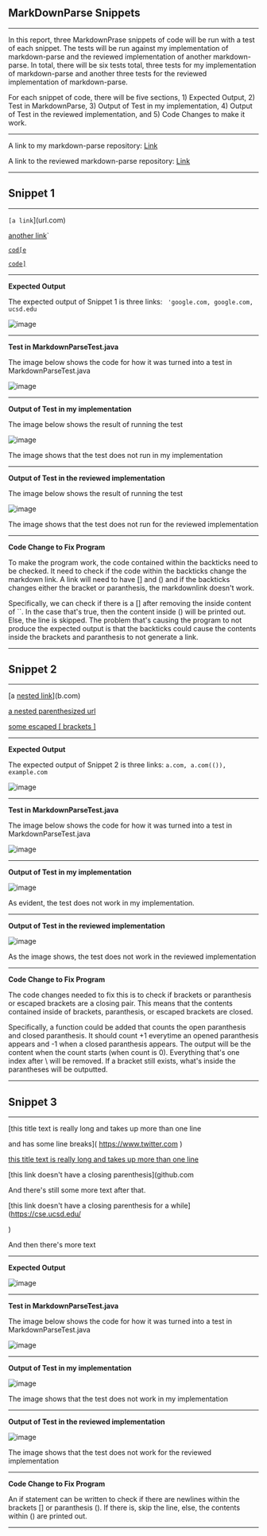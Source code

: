## **MarkDownParse Snippets** 
----------------

In this report, three MarkdownPrase snippets of code will be run with a test of each snippet. The tests will be run against my implementation of markdown-parse and the reviewed implementation of another markdown-parse. In total, there will be six tests total, three tests for my implementation of markdown-parse and another three tests for the reviewed implementation of markdown-parse. 

For each snippet of code, there will be five sections, 1) Expected Output, 2) Test in MarkdownParse, 3) Output of Test in my implementation, 4) Output of Test in the reviewed implementation, and 5) Code Changes to make it work. 

------

A link to my markdown-parse repository:
[Link](https://github.com/Wei-Ji-Chen/markdown-parser)

A link to the reviewed markdown-parse repository: 
[Link](https://github.com/aejiang/markdown-parser)

--------------
## Snippet 1 ## 
---------------

`[a link`](url.com)

[another link](`google.com)`

[`cod[e`](google.com)

[`code]`](ucsd.edu)

-------------
**Expected Output**

The expected output of Snippet 1 is three links: 
` 'google.com, google.com, ucsd.edu`

![image](lab4pic1.png)

-----
**Test in MarkdownParseTest.java** 

The image below shows the code for how it was turned into a test in MarkdownParseTest.java

![image](lab4s1test1.png)

----------
**Output of Test in my implementation** 

The image below shows the result of running the test 

![image](lab4s1our.png)

The image shows that the test does not run in my implementation 


---------------
**Output of Test in the reviewed implementation** 

The image below shows the result of running the test 

![image](lab4s1their.png)

The image shows that the test does not run for the reviewed implementation 

-------------
**Code Change to Fix Program**

To make the program work, the code contained within the backticks need to be checked. It need to check if the code within the backticks change the markdown link. A link will need to have [] and () and if the backticks changes either the bracket or paranthesis, the markdownlink doesn't work. 

Specifically, we can check if there is a [] after removing the inside content of ``. In the case that's true, then the content inside () will be printed out. Else, the line is skipped. The problem that's causing the program to not produce the expected output is that the backticks could cause the contents inside the brackets and paranthesis to not generate a link. 

-------------------
## Snippet 2 ##

-------------

[a [nested link](a.com)](b.com)

[a nested parenthesized url](a.com(()))

[some escaped \[ brackets \]](example.com)

-------------
**Expected Output**

The expected output of Snippet 2 is three links: 
`a.com, a.com(()), example.com`

![image](lab4s2out.png)

---------------
**Test in MarkdownParseTest.java** 

The image below shows the code for how it was turned into a test in MarkdownParseTest.java

![image](lab4s2test2.png)

---------------
**Output of Test in my implementation** 

![image](lab4s2our.png)

As evident, the test does not work in my implementation.

---------------
**Output of Test in the reviewed implementation** 

![image](lab4s2their.png)

As the image shows, the test does not work in the reviewed implementation

-------------
**Code Change to Fix Program**

The code changes needed to fix this is to check if brackets or paranthesis or escaped brackets are a closing pair. This means that the contents contained inside of brackets, paranthesis, or escaped brackets are closed. 

Specifically, a function could be added that counts the open paranthesis and closed paranthesis. It should count +1 everytime an opened paranthesis appears and -1 when a closed paranthesis appears. The output will be the content when the count starts (when count is 0). Everything that's one index after \ will be removed. If a bracket still exists, what's inside the parantheses will be outputted. 


--------------

## Snippet 3 ##
--------------


[this title text is really long and takes up more than 
one line

and has some line breaks](
    https://www.twitter.com
)

[this title text is really long and takes up more than 
one line](
https://sites.google.com/eng.ucsd.edu/cse-15l-spring-2022/schedule
)


[this link doesn't have a closing parenthesis](github.com

And there's still some more text after that.

[this link doesn't have a closing parenthesis for a while](https://cse.ucsd.edu/



)

And then there's more text


----------------
**Expected Output**

![image](lab4s3out.png)

-------------------
**Test in MarkdownParseTest.java** 

The image below shows the code for how it was turned into a test in MarkdownParseTest.java

![image](lab4s3test3.png)

------------------
**Output of Test in my implementation** 

![image](lab4s3our.png)

The image shows that the test does not work in my implementation

---------------
**Output of Test in the reviewed implementation** 

![image](lab4s3their.png)

The image shows that the test does not work for the reviewed implementation

-------------
**Code Change to Fix Program**

An if statement can be written to check if there are newlines within the brackets [] or paranthesis (). If there is, skip the line, else, the contents within () are printed out. 

------------



